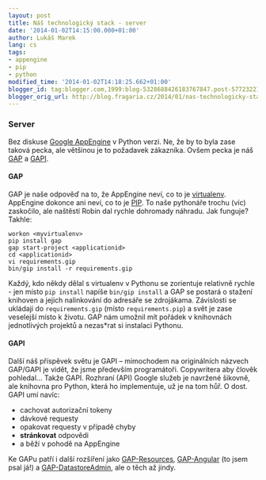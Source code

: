```yaml
---
layout: post
title: Náš technologický stack - server
date: '2014-01-02T14:15:00.000+01:00'
author: Lukáš Marek
lang: cs
tags:
- appengine
- pip
- python
modified_time: '2014-01-02T14:18:25.662+01:00'
blogger_id: tag:blogger.com,1999:blog-5328688426183767847.post-5772322115932454085
blogger_orig_url: http://blog.fragaria.cz/2014/01/nas-technologicky-stack-server.html
---
```


### Server

Bez diskuse [Google AppEngine](https://developers.google.com/appengine/)
v Python verzi. Ne, že by to byla zase taková pecka, ale většinou je to
požadavek zákazníka.
Ovšem pecka je náš [GAP](https://github.com/czervenka/gap) a
[GAPI](https://github.com/czervenka/gapi).

#### GAP

GAP je naše odpověď na to, že AppEngine neví, co to je
[virtualenv](https://pypi.python.org/pypi/virtualenv). AppEngine dokonce
ani neví, co to je [PIP](https://pypi.python.org/pypi).
To naše pythonáře trochu (víc) zaskočilo, ale naštěstí Robin dal rychle
dohromady náhradu.
Jak funguje? Takhle:

    workon <myvirtualenv>
    pip install gap
    gap start-project <applicationid>
    cd <applicationid>
    vi requirements.gip
    bin/gip install -r requirements.gip

Každý, kdo někdy dělal s virtualenv v Pythonu se zorientuje relativně
rychle - jen místo `pip install` napíše `bin/gip install` a GAP se
postará o stažení knihoven a jejich nalinkování do adresáře se
zdrojákama.
Závislosti se ukládají do `requirements.gip` (místo `requirements.pip`)
a svět je zase veselejší místo k životu.
GAP nám umožnil mít pořádek v knihovnách jednotlivých projektů a
nezas\*rat si instalaci Pythonu.

#### GAPI

Další náš příspěvek světu je GAPI – mimochodem na originálních názvech
GAP/GAPI je vidět, že jsme především programátoři. Copywritera aby
člověk pohledal...
Takže GAPI. Rozhraní (API) Google služeb je navržené šikovně, ale
knihovna pro Python, která ho implementuje, už je na tom hůř. O dost.
GAPI umí navíc:

  - cachovat autorizační tokeny
  - dávkové requesty
  - opakovat requesty v případě chyby
  - **stránkovat** odpovědi
  - a běží v pohodě na AppEngine

Ke GAPu patří i další rozšíření jako
[GAP-Resources](https://github.com/fragaria/gap-resources),
[GAP-Angular](https://github.com/fragaria/gap-angular) (to jsem psal
já\!) a
[GAP-DatastoreAdmin](https://github.com/fragaria/gap-datastoreadmin),
ale o těch až jindy.
